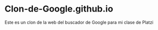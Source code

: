 # Clon-de-Google.github.io
Este es un clon de la web del buscador de Google para mi clase de Platzi

